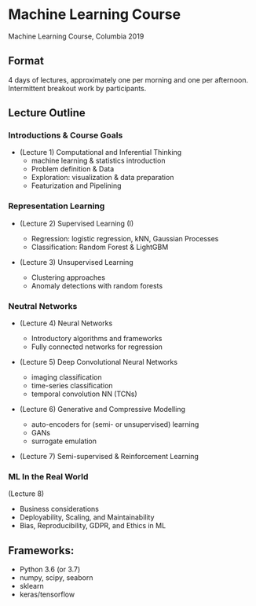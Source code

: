 # Machine Learning Course

Machine Learning Course, Columbia 2019

## Format 

4 days of lectures, approximately one per morning and one per afternoon. Intermittent breakout work by participants.

## Lecture Outline 

### Introductions & Course Goals

* (Lecture 1) Computational and Inferential Thinking
   * machine learning & statistics introduction
   * Problem definition & Data
   * Exploration: visualization & data preparation
   * Featurization and Pipelining

### Representation Learning

* (Lecture 2) Supervised Learning (I)
   * Regression: logistic regression, kNN, Gaussian Processes
   * Classification: Random Forest & LightGBM

* (Lecture 3) Unsupervised Learning 
   * Clustering approaches
   * Anomaly detections with random forests

### Neutral Networks
* (Lecture 4) Neural Networks
   * Introductory algorithms and frameworks
   * Fully connected networks for regression
  
* (Lecture 5) Deep Convolutional Neural Networks
   * imaging classification
   * time-series classification
   * temporal convolution NN (TCNs)

* (Lecture 6) Generative and Compressive Modelling
   * auto-encoders for (semi- or unsupervised) learning
   * GANs
   * surrogate emulation

* (Lecture 7) Semi-supervised & Reinforcement Learning

### ML In the Real World

(Lecture 8) 

* Business considerations
* Deployability, Scaling, and Maintainability
* Bias, Reproducibility, GDPR, and Ethics in ML


## Frameworks:
  * Python 3.6 (or 3.7)
  * numpy, scipy, seaborn
  * sklearn
  * keras/tensorflow
 